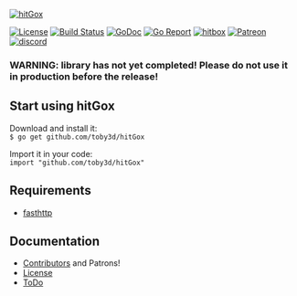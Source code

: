 [![hitGox](https://cloud.githubusercontent.com/assets/5412322/20304395/cb6f0f62-ab51-11e6-9b81-c2dd7db55afb.jpg)](https://www.hitbox.tv/toby3d/subscribe)

[![License](https://img.shields.io/npm/l/express.svg?maxAge=2592000)](LICENSE.md)
[![Build Status](https://travis-ci.org/toby3d/hitGox.svg)](https://travis-ci.org/toby3d/hitGox)
[![GoDoc](https://godoc.org/github.com/toby3d/hitGox?status.svg)](https://godoc.org/github.com/toby3d/hitGox)
[![Go Report](https://goreportcard.com/badge/github.com/toby3d/hitGox)](https://goreportcard.com/report/github.com/toby3d/hitGox)
[![hitbox](https://img.shields.io/badge/subscribe-hitbox-99cc00.svg)](https://www.hitbox.tv/toby3d/subscribe)
[![Patreon](https://img.shields.io/badge/support-patreon-E6461A.svg?maxAge=2592000)](https://www.patreon.com/toby3d)
[![discord](https://discordapp.com/api/guilds/208605007744860163/widget.png)](https://discord.gg/fM4QqmA)

### WARNING: library has not yet completed! Please **do not use it in production** before the release!

## Start using hitGox
Download and install it:  
`$ go get github.com/toby3d/hitGox`

Import it in your code:  
`import "github.com/toby3d/hitGox"`

## Requirements
- [fasthttp](https://github.com/valyala/fasthttp)

## Documentation
- [Contributors](CONTRIBUTORS.md) and Patrons!
- [License](LICENSE.md)
- [ToDo](https://github.com/toby3d/hitGox/projects/)
